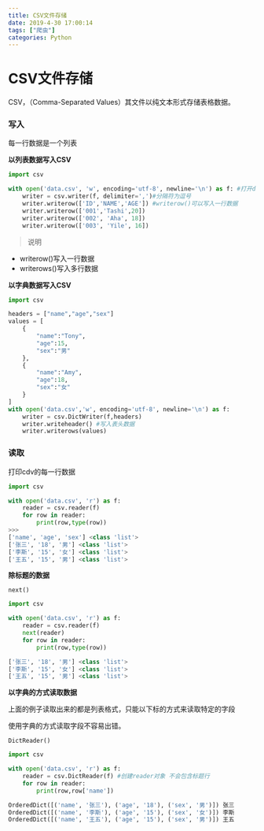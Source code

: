 ```yaml
---
title: CSV文件存储
date: 2019-4-30 17:00:14
tags: ["爬虫"]
categories: Python
---
```


# CSV文件存储

CSV，（Comma-Separated Values）其文件以纯文本形式存储表格数据。

### 写入

每一行数据是一个列表

**以列表数据写入CSV**

```python
import csv

with open('data.csv', 'w', encoding='utf-8', newline='\n') as f: #打开data.csv文件
    writer = csv.writer(f, delimiter=',')#分隔符为逗号
    writer.writerow(['ID','NAME','AGE']) #writerow()可以写入一行数据
    writer.writerow(['001','Tashi',20])
    writer.writerow(['002', 'Aha', 18])
    writer.writerow(['003', 'Yile', 16])
```
> 说明

- writerow()写入一行数据
- writerows()写入多行数据

**以字典数据写入CSV**

```python
import csv

headers = ["name","age","sex"]
values = [
    {
        "name":"Tony",
        "age":15,
        "sex":"男"
    },
    {
        "name":"Amy",
        "age":18,
        "sex":"女"
    }
]
with open('data.csv','w', encoding='utf-8', newline='\n') as f:
    writer = csv.DictWriter(f,headers)
    writer.writeheader() #写入表头数据
    writer.writerows(values)
```

### 读取

打印cdv的每一行数据

```python
import csv

with open('data.csv', 'r') as f:
    reader = csv.reader(f)
    for row in reader:
        print(row,type(row))
>>> 
['name', 'age', 'sex'] <class 'list'>
['张三', '18', '男'] <class 'list'>
['李斯', '15', '女'] <class 'list'>
['王五', '15', '男'] <class 'list'>
```        

**除标题的数据**

`next()`

```python
import csv

with open('data.csv', 'r') as f:
    reader = csv.reader(f)
    next(reader)
    for row in reader:
        print(row,type(row))

['张三', '18', '男'] <class 'list'>
['李斯', '15', '女'] <class 'list'>
['王五', '15', '男'] <class 'list'>
```

**以字典的方式读取数据**

上面的例子读取出来的都是列表格式，只能以下标的方式来读取特定的字段

使用字典的方式读取字段不容易出错。

`DictReader()`

```python
import csv

with open('data.csv', 'r') as f:
    reader = csv.DictReader(f) #创建reader对象 不会包含标题行
    for row in reader:
        print(row,row['name'])

OrderedDict([('name', '张三'), ('age', '18'), ('sex', '男')]) 张三
OrderedDict([('name', '李斯'), ('age', '15'), ('sex', '女')]) 李斯
OrderedDict([('name', '王五'), ('age', '15'), ('sex', '男')]) 王五
```


        

